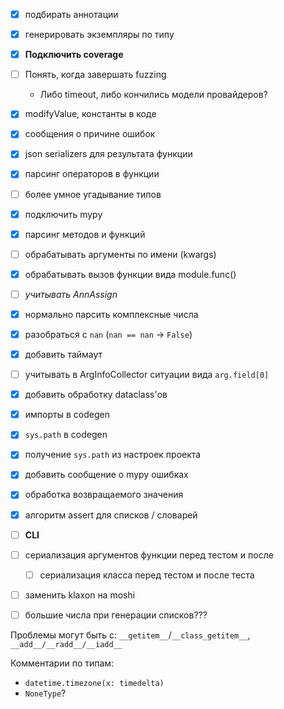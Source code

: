 - [x] подбирать аннотации
- [x] генерировать экземпляры по типу
- [x] __Подключить coverage__
- [ ] Понять, когда завершать fuzzing
  - Либо timeout, либо кончились модели провайдеров?
- [x] modifyValue, константы в коде
- [x] сообщения о причине ошибок
- [x] json serializers для результата функции
- [x] парсинг операторов в функции
- [ ] более умное угадывание типов
- [x] подключить mypy
- [x] парсинг методов и функций
- [ ] обрабатывать аргументы по имени (kwargs)
- [x] обрабатывать вызов функции вида module.func()
- [ ] _учитывать AnnAssign_
- [x] нормально парсить комплексные числа
- [x] разобраться с `nan` (`nan == nan` -> `False`)
- [x] добавить таймаут
- [ ] учитывать в ArgInfoCollector ситуации вида `arg.field[0]`
- [x] добавить обработку dataclass'ов
- [x] импорты в codegen
- [x] `sys.path` в codegen
- [x] получение `sys.path` из настроек проекта
- [x] добавить сообщение о mypy ошибках
- [x] обработка возвращаемого значения
- [x] алгоритм assert для списков / словарей
- [ ] __CLI__
- [ ] сериализация аргументов функции перед тестом и после
    - [ ] сериализация класса перед тестом и после теста
- [ ] заменить klaxon на moshi
- [ ] большие числа при генерации списков???


Проблемы могут быть с: `__getitem__`/`__class_getitem__`,
`__add__/__radd__/__iadd__`

Комментарии по типам:
    
- `datetime.timezone(x: timedelta)`
- `NoneType`?
